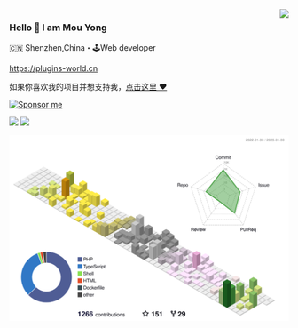 <img align="right" src="https://github-readme-stats.vercel.app/api?username=mouyong&show_icons=true&icon_color=805AD5&text_color=718096&bg_color=ffffff&hide_title=true" />

### Hello 👋 I am Mou Yong

🇨🇳 Shenzhen,China・🕹Web developer

https://plugins-world.cn

如果你喜欢我的项目并想支持我，[点击这里 :heart:](https://github.com/sponsors/mouyong)

<!-- ![](https://gitwar.herokuapp.com/badge?username=mouyong&style=for-the-badge) -->


[![Sponsor me](https://github.com/mouyong/mouyong/blob/master/sponsor-me-button-s.svg?raw=true)](https://github.com/sponsors/mouyong)

![](http://github-profile-summary-cards.vercel.app/api/cards/profile-details?username=mouyong&theme=github)
![](http://github-profile-summary-cards.vercel.app/api/cards/repos-per-language?username=mouyong&theme=github)


![](./profile-3d-contrib/profile-south-season-animate.svg)
